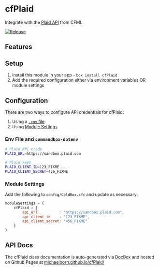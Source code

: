 # cfPlaid

Integrate with the [Plaid API](https://plaid.com/docs/api/) from CFML.

[![Release](https://github.com/michaelborn/cfPlaid/actions/workflows/release.yml/badge.svg)](https://github.com/michaelborn/cfPlaid/actions/workflows/release.yml)

## Features

## Setup

1. Install this module in your app - `box install cfPlaid`
2. Add the required configuration either via environment variables OR module settings

## Configuration

There are two ways to configure API credentials for cfPlaid:

1. Using a [`.env` file](#env-file-and-commandbox-dotenv)
2. Using [Module Settings](#module-settings)

### Env File and `commandbox-dotenv`

```bash
# Plaid API creds
PLAID_URL=https://sandbox.plaid.com

# Plaid keys
PLAID_CLIENT_ID=123_FIXME
PLAID_CLIENT_SECRET=456_FIXME
```

### Module Settings

Add the following to `config/ColdBox.cfc` and update as necessary:

```js
moduleSettings = {
    cfPlaid = {
        api_url          : "https://sandbox.plaid.com",
        api_client_id    : "123_FIXME",
        api_client_secret: "456_FIXME"
    }
}
```

## API Docs

The cfPlaid class documentation is auto-generated via [DocBox](https://docbox.ortusbooks.com/) and hosted on Github Pages at [michaelborn.github.io/cfPlaid/](https://michaelborn.github.io/cfPlaid/)